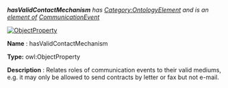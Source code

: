 ___hasValidContactMechanism__ 
 has
 [Category:OntologyElement](../../Category/OntologyElement "Category:OntologyElement") 
 and is an
 [element of](../../Property/ElementOf "Property:ElementOf") 
[CommunicationEvent](../../Submissions/CommunicationEvent "Submissions:CommunicationEvent")_




  





[![ObjectProperty](../../images/thumb/c/c3/ObjectProperty.gif/45px-ObjectProperty.gif)](../../Image/ObjectProperty.gif "ObjectProperty")


__Name__ 
 : hasValidContactMechanism
 



__Type:__ 
 owl:ObjectProperty
 



__Description__ 
 : Relates roles of communication events to their valid mediums, e.g. it may only be allowed to send contracts by letter or fax but not e-mail.